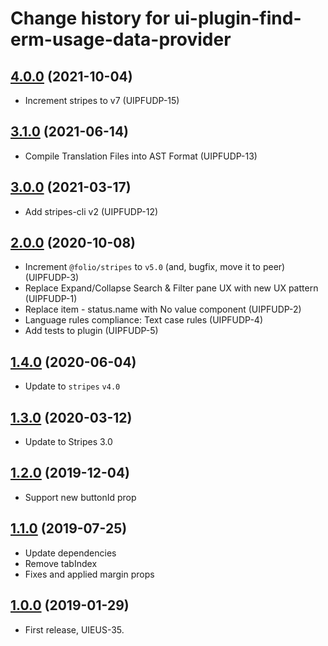 # Change history for ui-plugin-find-erm-usage-data-provider

## [4.0.0](https://github.com/folio-org/ui-plugin-find-erm-usage-data-provider/tree/v4.0.0) (2021-10-04)
* Increment stripes to v7 (UIPFUDP-15)

## [3.1.0](https://github.com/folio-org/ui-plugin-find-erm-usage-data-provider/tree/v3.1.0) (2021-06-14)
* Compile Translation Files into AST Format (UIPFUDP-13)

## [3.0.0](https://github.com/folio-org/ui-plugin-find-erm-usage-data-provider/tree/v3.0.0) (2021-03-17)
* Add stripes-cli v2 (UIPFUDP-12)

## [2.0.0](https://github.com/folio-org/ui-plugin-find-erm-usage-data-provider/tree/v2.0.0) (2020-10-08)
* Increment `@folio/stripes` to `v5.0` (and, bugfix, move it to peer) (UIPFUDP-3)
* Replace Expand/Collapse Search & Filter pane UX with new UX pattern (UIPFUDP-1)
* Replace item - status.name with No value component (UIPFUDP-2)
* Language rules compliance: Text case rules (UIPFUDP-4)
* Add tests to plugin (UIPFUDP-5)

## [1.4.0](https://github.com/folio-org/ui-plugin-find-erm-usage-data-provider/tree/v1.4.0) (2020-06-04)
* Update to `stripes` `v4.0`

## [1.3.0](https://github.com/folio-org/ui-plugin-find-erm-usage-data-provider/tree/v1.3.0) (2020-03-12)
* Update to Stripes 3.0

## [1.2.0](https://github.com/folio-org/ui-plugin-find-erm-usage-data-provider/tree/v1.2.0) (2019-12-04)
* Support new buttonId prop

## [1.1.0](https://github.com/folio-org/ui-plugin-find-erm-usage-data-provider/tree/v1.1.0) (2019-07-25)
* Update dependencies
* Remove tabIndex
* Fixes and applied margin props

## [1.0.0](https://github.com/folio-org/ui-plugin-find-erm-usage-data-provider/tree/v1.0.0) (2019-01-29)

* First release, UIEUS-35.
